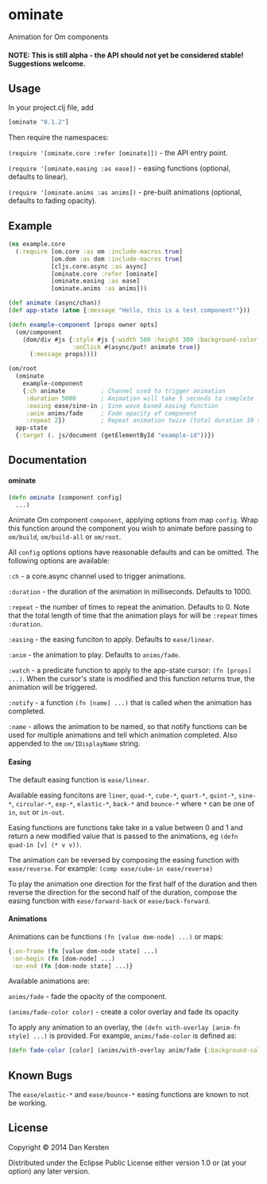 # ominate

Animation for Om components

#### NOTE: This is still alpha - the API should not yet be considered stable! Suggestions welcome.

## Usage
In your project.clj file, add

```clj
[ominate "0.1.2"]
```

Then require the namespaces:

`(require '[ominate.core :refer [ominate]])` - the API entry point.

`(require '[ominate.easing :as ease])` - easing functions (optional, defaults to
linear).

`(require '[ominate.anims :as anims])` - pre-built animations (optional,
defaults to fading opacity).

## Example

```clj
(ns example.core
  (:require [om.core :as om :include-macros true]
            [om.dom :as dom :include-macros true]
            [cljs.core.async :as async]
            [ominate.core :refer [ominate]
            [ominate.easing :as ease]
            [ominate.anims :as anims]))

(def animate (async/chan))
(def app-state (atom {:message "Hello, this is a test component!"}))

(defn example-component [props owner opts]
  (om/component
    (dom/div #js {:style #js {:width 500 :height 300 :background-color "#00f"}
                  :onClick #(async/put! animate true)}
      (:message props))))

(om/root
  (ominate
    example-component
    {:ch animate          ; Channel used to trigger animation
     :duration 5000       ; Animation will take 5 seconds to complete
     :easing ease/sine-in ; Sine wave based easing function
     :anim anims/fade     ; Fade opacity of component 
     :repeat 2})          ; Repeat animation twice (total duration 10 seconds)
  app-state
  {:target (. js/document (getElementById "example-id"))})
```

## Documentation

#### ominate

```clj
(defn ominate [component config]
  ...)
```

Animate Om component `component`, applying options from map `config`.
Wrap this function around the component you wish to animate before passing to
`om/build`, `om/build-all` or `om/root`.

All `config` options options have reasonable defaults and can be omitted. The
following options are available:

`:ch` - a core.async channel used to trigger animations.

`:duration` - the duration of the animation in milliseconds. Defaults to 1000.

`:repeat` - the number of times to repeat the animation. Defaults to 0. Note
that the total length of time that the animation plays for will be `:repeat`
times `:duration`.

`:easing` - the easing funciton to apply. Defaults to `ease/linear`.

`:anim` - the animation to play. Defaults to `anims/fade`.

`:watch` - a predicate function to apply to the app-state cursor: `(fn [props]
...)`. When the cursor's state is modified and this function returns true, the
animation will be triggered.

`:notify` - a function `(fn [name] ...)` that is called when the animation has
completed.

`:name` - allows the animation to be named, so that notify functions can be used
for multiple animations and tell which animation completed. Also appended to the
`om/IDisplayName` string.

#### Easing

The default easing function is `ease/linear`.

Available easing funcitons are `liner`, `quad-*`, `cube-*`, `quart-*`,
`quint-*`, `sine-*`, `circular-*`, `exp-*`, `elastic-*`, `back-*` and
`bounce-*` where `*` can be one of `in`, `out` or `in-out`.

Easing functions are functions take take in a value between 0 and 1 and return a
new modified value that is passed to the animations, eg `(defn quad-in [v] (* v
v))`.

The animation can be reversed by composing the easing function with
`ease/reverse`.
For example: `(comp ease/cube-in ease/reverse)`

To play the animation one direction for the first half of the duration and then
reverse the direction for the second half of the duration, compose the easing
function with `ease/forward-back` or `ease/back-forward`.

#### Animations

Animations can be functions `(fn [value dom-node] ...)` or maps:

```clj
{:on-frame (fn [value dom-node state] ...)
 :on-begin (fn [dom-node] ...)
 :on-end (fn [dom-node state] ...)}
```

Available animations are:

`anims/fade` - fade the opacity of the component.

`(anims/fade-color color)` - create a color overlay and fade its opacity

To apply any animation to an overlay, the `(defn with-overlay [anim-fn style] ...)` is
provided. For example, `anims/fade-color` is defined as:

```clj
(defn fade-color [color] (anims/with-overlay anim/fade {:background-color color :opacity 0}))
```

## Known Bugs

The `ease/elastic-*` and `ease/bounce-*` easing functions are known to not be
working.

## License

Copyright © 2014 Dan Kersten

Distributed under the Eclipse Public License either version 1.0 or (at
your option) any later version.
